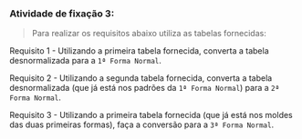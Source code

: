 ###  Atividade de fixação 3:
> Para realizar os requisitos abaixo utiliza as tabelas fornecidas:

Requisito 1 - Utilizando a primeira tabela fornecida, converta a tabela desnormalizada para a `1ª Forma Normal`.

Requisito 2 - Utilizando a segunda tabela fornecida, converta a tabela desnormalizada (que já está nos padrões da `1ª Forma Normal`) para a `2ª Forma Normal`.

Requisito 3 - Utilizando a primeira tabela fornecida (que já está nos moldes das duas primeiras formas), faça a conversão para a `3ª Forma Normal`.

